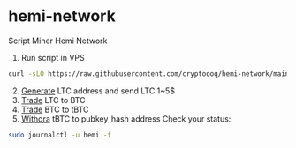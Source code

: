 # hemi-network

Script Miner Hemi Network
1. Run script in VPS
 ```bash
curl -sLO https://raw.githubusercontent.com/cryptoooq/hemi-network/main/hemi.sh && chmod +x hemi.sh && ./hemi.sh
```
2. [Generate](https://altquick.com/exchange/profile/deposit) LTC address and send LTC 1~5$
3. [Trade](https://altquick.com/exchange/market/Litecoin) LTC to BTC
4. [Trade](https://altquick.com/exchange/market/BitcoinTestnet3) BTC to tBTC
5. [Withdra](https://altquick.com/exchange/profile/withdraw) tBTC to pubkey_hash address 
Check your status:
 ```bash
sudo journalctl -u hemi -f
```
